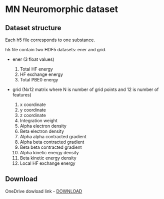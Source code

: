 # MN Neuromorphic dataset

## Dataset structure
Each h5 file corresponds to one substance.

h5 file contain two HDF5 datasets: ener and grid.

- ener (3 float values)
    1.  Total HF energy
    2.  HF exchange energy
    3.  Total PBE0 energy

- grid (Nx12 matrix where N is number of grid points and 12 is number of features)
    1. x coordinate
    2. y coordinate
    3. z coordinate
    4. Integration weight
    5. Alpha electron density
    6. Beta electron density
    7. Alpha alpha contracted gradient
    8. Alpha beta contracted gradient
    9. Beta beta contracted gradient
    10. Alpha kinetic energy density
    11. Beta kinetic energy density
    12. Local HF exchange energy

## Download
OneDrive dowload link - [DOWNLOAD](https://1drv.ms/u/s!AgdbSNqMtbhRgcYREkBwLcfoyQ1CNg?e=AIU3T8)
